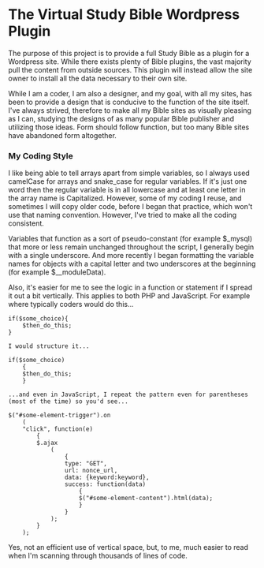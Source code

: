 # The Virtual Study Bible Wordpress Plugin

The purpose of this project is to provide a full Study Bible as a plugin for a Wordpress site. While there exists plenty of Bible plugins, the vast majority pull the content from outside sources. This plugin will instead allow the site owner to install all the data necessary to their own site. 

While I am a coder, I am also a designer, and my goal, with all my sites, has been to provide a design that is conducive to the function of the site itself. I've always strived, therefore to make all my Bible sites as visually pleasing as I can, studying the designs of as many popular Bible publisher and utilizing those ideas. Form should follow function, but too many Bible sites have abandoned form altogether.

### My Coding Style 

I like being able to tell arrays apart from simple variables, so I always used camelCase for arrays and snake_case for regular variables. If it's just one word then the regular variable is in all lowercase and at least one letter in the array name is Capitalized. However, some of my coding I reuse, and sometimes I will copy older code, before I began that practice, which won't use that naming convention. However, I've tried to make all the coding consistent.

Variables that function as a sort of pseudo-constant (for example $_mysql) that more or less remain unchanged throughout the script, I generally begin with a single underscore. And more recently I began formatting the variable names for objects with a capital letter and two underscores at the beginning (for example $__moduleData).

Also, it's easier for me to see the logic in a function or statement if I spread it out a bit vertically. This applies to both PHP and JavaScript. For example where typically coders would do this... 
```
if($some_choice){
	$then_do_this;
}
```

	I would structure it... 
```
if($some_choice)
	{
	$then_do_this;
	} 
```

	...and even in JavaScript, I repeat the pattern even for parentheses (most of the time) so you'd see... 
	
```			
$("#some-element-trigger").on
	(
	"click", function(e)
		{
		$.ajax
			(
				{
				type: "GET",
				url: nonce_url,
				data: {keyword:keyword},
				success: function(data)
					{
					$("#some-element-content").html(data);
					}
				}
			);
		}
	);
```

Yes, not an efficient use of vertical space, but, to me, much easier to read when I'm scanning through thousands of lines of code.